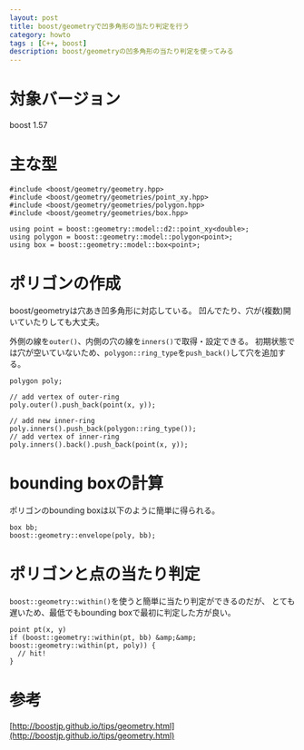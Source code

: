 ```yaml
---
layout: post
title: boost/geometryで凹多角形の当たり判定を行う
category: howto
tags : [C++, boost]
description: boost/geometryの凹多角形の当たり判定を使ってみる
---
```

# 対象バージョン
boost 1.57

# 主な型
~~~
#include <boost/geometry/geometry.hpp>
#include <boost/geometry/geometries/point_xy.hpp>
#include <boost/geometry/geometries/polygon.hpp>
#include <boost/geometry/geometries/box.hpp>

using point = boost::geometry::model::d2::point_xy<double>;
using polygon = boost::geometry::model::polygon<point>;
using box = boost::geometry::model::box<point>;
~~~

# ポリゴンの作成
boost/geometryは穴あき凹多角形に対応している。
凹んでたり、穴が(複数)開いていたりしても大丈夫。

外側の線を`outer()`、内側の穴の線を`inners()`で取得・設定できる。
初期状態では穴が空いていないため、`polygon::ring_type`を`push_back()`して穴を追加する。

~~~
polygon poly;

// add vertex of outer-ring
poly.outer().push_back(point(x, y));

// add new inner-ring
poly.inners().push_back(polygon::ring_type());
// add vertex of inner-ring
poly.inners().back().push_back(point(x, y));
~~~

# bounding boxの計算
ポリゴンのbounding boxは以下のように簡単に得られる。

~~~
box bb;
boost::geometry::envelope(poly, bb);
~~~

# ポリゴンと点の当たり判定
`boost::geometry::within()`を使うと簡単に当たり判定ができるのだが、
とても遅いため、最低でもbounding boxで最初に判定した方が良い。

~~~
point pt(x, y)
if (boost::geometry::within(pt, bb) &amp;&amp; boost::geometry::within(pt, poly)) {
  // hit!
}
~~~

# 参考
[http://boostjp.github.io/tips/geometry.html](http://boostjp.github.io/tips/geometry.html)
